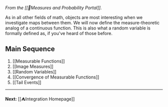 *From the [[📏Measures and Probability Portal]].*

As in all other fields of math, objects are most interesting when we investigate maps between them. We will now define the measure-theoretic analog of a continuous function. This is also what a random variable is formally defined as, if you've heard of those before.

## Main Sequence

1. [[Measurable Functions]]
2. [[Image Measures]]
3. [[Random Variables]]
4. [[Convergence of Measurable Functions]]
5. [[Tail Events]]

---

**Next:** [[⛺Integration Homepage]]